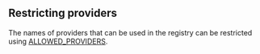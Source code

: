 ## Restricting providers

The names of providers that can be used in the registry can be restricted using [ALLOWED_PROVIDERS](../CONFIG.md#allowed_providers).
